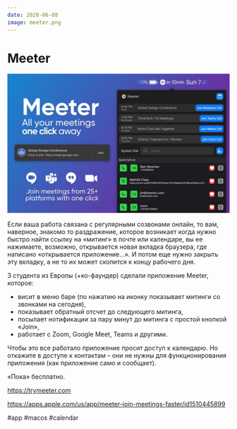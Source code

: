 ```yaml
---
date: 2020-06-08
image: meeter.png
---
```


# Meeter

![Meeter promo](meeter.jpeg "Meeter promo")

Если ваша работа связана с регулярными созвонами онлайн, то вам, наверное, знакомо то раздражение, которое возникает когда нужно быстро найти ссылку на «митинг» в почте или календаре, вы ее нажимаете, возможно, открывается новая вкладка браузера, где написано «открывается приложение...». И потом еще нужно закрыть эту вкладку, а не то их может скопится к концу рабочего дня.

3 студента из Европы (+ко-фаундер) сделали приложение Meeter, которое:

* висит в меню баре (по нажатию на иконку показывает митинги со звонками на сегодня),
* показывает обратный отсчет до следующего митинга,
* посылает нотификации за пару минут до митинга с простой кнопкой «Join»,
* работает с Zoom, Google Meet, Teams и другими.

Чтобы это все работало приложение просит доступ к календарю.
Но откажите в доступе к контактам – они не нужны для функционирования приложения (как приложение само и сообщает).

«Пока» бесплатно.

https://trymeeter.com

https://apps.apple.com/us/app/meeter-join-meetings-faster/id1510445899

#app #macos #calendar
